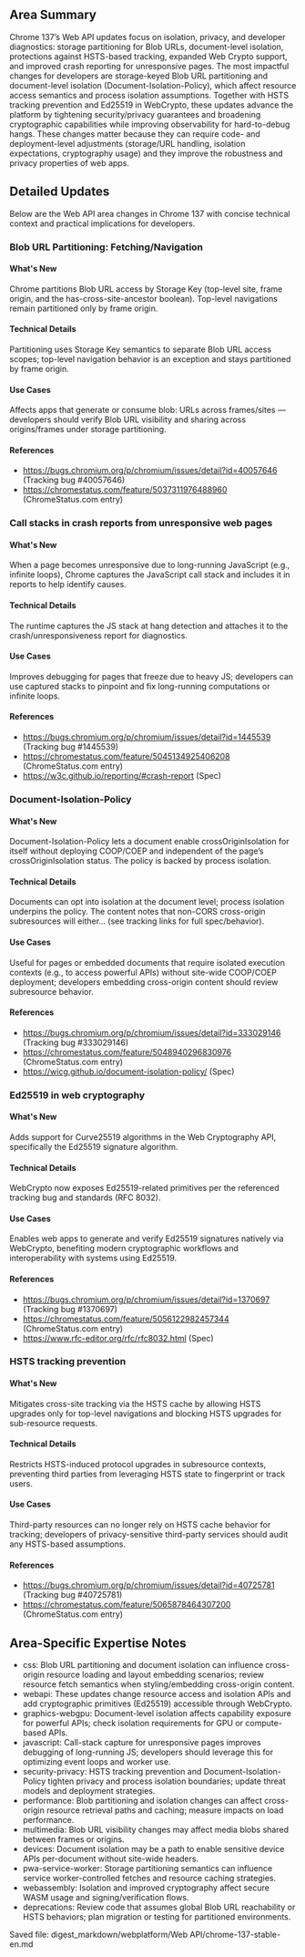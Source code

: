 ## Area Summary

Chrome 137’s Web API updates focus on isolation, privacy, and developer diagnostics: storage partitioning for Blob URLs, document-level isolation, protections against HSTS-based tracking, expanded Web Crypto support, and improved crash reporting for unresponsive pages. The most impactful changes for developers are storage-keyed Blob URL partitioning and document-level isolation (Document-Isolation-Policy), which affect resource access semantics and process isolation assumptions. Together with HSTS tracking prevention and Ed25519 in WebCrypto, these updates advance the platform by tightening security/privacy guarantees and broadening cryptographic capabilities while improving observability for hard-to-debug hangs. These changes matter because they can require code- and deployment-level adjustments (storage/URL handling, isolation expectations, cryptography usage) and they improve the robustness and privacy properties of web apps.

## Detailed Updates

Below are the Web API area changes in Chrome 137 with concise technical context and practical implications for developers.

### Blob URL Partitioning: Fetching/Navigation

#### What's New
Chrome partitions Blob URL access by Storage Key (top-level site, frame origin, and the has-cross-site-ancestor boolean). Top-level navigations remain partitioned only by frame origin.

#### Technical Details
Partitioning uses Storage Key semantics to separate Blob URL access scopes; top-level navigation behavior is an exception and stays partitioned by frame origin.

#### Use Cases
Affects apps that generate or consume blob: URLs across frames/sites — developers should verify Blob URL visibility and sharing across origins/frames under storage partitioning.

#### References
- https://bugs.chromium.org/p/chromium/issues/detail?id=40057646 (Tracking bug #40057646)  
- https://chromestatus.com/feature/5037311976488960 (ChromeStatus.com entry)

### Call stacks in crash reports from unresponsive web pages

#### What's New
When a page becomes unresponsive due to long-running JavaScript (e.g., infinite loops), Chrome captures the JavaScript call stack and includes it in reports to help identify causes.

#### Technical Details
The runtime captures the JS stack at hang detection and attaches it to the crash/unresponsiveness report for diagnostics.

#### Use Cases
Improves debugging for pages that freeze due to heavy JS; developers can use captured stacks to pinpoint and fix long-running computations or infinite loops.

#### References
- https://bugs.chromium.org/p/chromium/issues/detail?id=1445539 (Tracking bug #1445539)  
- https://chromestatus.com/feature/5045134925406208 (ChromeStatus.com entry)  
- https://w3c.github.io/reporting/#crash-report (Spec)

### Document-Isolation-Policy

#### What's New
Document-Isolation-Policy lets a document enable crossOriginIsolation for itself without deploying COOP/COEP and independent of the page’s crossOriginIsolation status. The policy is backed by process isolation.

#### Technical Details
Documents can opt into isolation at the document level; process isolation underpins the policy. The content notes that non-CORS cross-origin subresources will either... (see tracking links for full spec/behavior).

#### Use Cases
Useful for pages or embedded documents that require isolated execution contexts (e.g., to access powerful APIs) without site-wide COOP/COEP deployment; developers embedding cross-origin content should review subresource behavior.

#### References
- https://bugs.chromium.org/p/chromium/issues/detail?id=333029146 (Tracking bug #333029146)  
- https://chromestatus.com/feature/5048940296830976 (ChromeStatus.com entry)  
- https://wicg.github.io/document-isolation-policy/ (Spec)

### Ed25519 in web cryptography

#### What's New
Adds support for Curve25519 algorithms in the Web Cryptography API, specifically the Ed25519 signature algorithm.

#### Technical Details
WebCrypto now exposes Ed25519-related primitives per the referenced tracking bug and standards (RFC 8032).

#### Use Cases
Enables web apps to generate and verify Ed25519 signatures natively via WebCrypto, benefiting modern cryptographic workflows and interoperability with systems using Ed25519.

#### References
- https://bugs.chromium.org/p/chromium/issues/detail?id=1370697 (Tracking bug #1370697)  
- https://chromestatus.com/feature/5056122982457344 (ChromeStatus.com entry)  
- https://www.rfc-editor.org/rfc/rfc8032.html (Spec)

### HSTS tracking prevention

#### What's New
Mitigates cross-site tracking via the HSTS cache by allowing HSTS upgrades only for top-level navigations and blocking HSTS upgrades for sub-resource requests.

#### Technical Details
Restricts HSTS-induced protocol upgrades in subresource contexts, preventing third parties from leveraging HSTS state to fingerprint or track users.

#### Use Cases
Third-party resources can no longer rely on HSTS cache behavior for tracking; developers of privacy-sensitive third-party services should audit any HSTS-based assumptions.

#### References
- https://bugs.chromium.org/p/chromium/issues/detail?id=40725781 (Tracking bug #40725781)  
- https://chromestatus.com/feature/5065878464307200 (ChromeStatus.com entry)

## Area-Specific Expertise Notes

- css: Blob URL partitioning and document isolation can influence cross-origin resource loading and layout embedding scenarios; review resource fetch semantics when styling/embedding cross-origin content.
- webapi: These updates change resource access and isolation APIs and add cryptographic primitives (Ed25519) accessible through WebCrypto.
- graphics-webgpu: Document-level isolation affects capability exposure for powerful APIs; check isolation requirements for GPU or compute-based APIs.
- javascript: Call-stack capture for unresponsive pages improves debugging of long-running JS; developers should leverage this for optimizing event loops and worker use.
- security-privacy: HSTS tracking prevention and Document-Isolation-Policy tighten privacy and process isolation boundaries; update threat models and deployment strategies.
- performance: Blob partitioning and isolation changes can affect cross-origin resource retrieval paths and caching; measure impacts on load performance.
- multimedia: Blob URL visibility changes may affect media blobs shared between frames or origins.
- devices: Document isolation may be a path to enable sensitive device APIs per-document without site-wide headers.
- pwa-service-worker: Storage partitioning semantics can influence service worker-controlled fetches and resource caching strategies.
- webassembly: Isolation and improved cryptography affect secure WASM usage and signing/verification flows.
- deprecations: Review code that assumes global Blob URL reachability or HSTS behaviors; plan migration or testing for partitioned environments.

Saved file:
digest_markdown/webplatform/Web API/chrome-137-stable-en.md